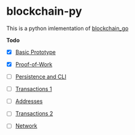 # blockchain-py


This is a python imlementation of [blockchain_go](https://github.com/Jeiwan/blockchain_go)

**Todo**

- [x] [Basic Prototype](https://jeiwan.cc/posts/building-blockchain-in-go-part-1/)
- [x] [Proof-of-Work](https://jeiwan.cc/posts/building-blockchain-in-go-part-2/)
- [ ] [Persistence and CLI](https://jeiwan.cc/posts/building-blockchain-in-go-part-3/)
- [ ] [Transactions 1](https://jeiwan.cc/posts/building-blockchain-in-go-part-4/)
- [ ] [Addresses](https://jeiwan.cc/posts/building-blockchain-in-go-part-5/)
- [ ] [Transactions 2](https://jeiwan.cc/posts/building-blockchain-in-go-part-6/)
- [ ] [Network](https://jeiwan.cc/posts/building-blockchain-in-go-part-7/)



